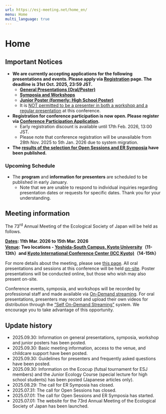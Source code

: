 ```yaml
---
url: https://esj-meeting.net/home_en/
menu: Home
multi_language: true
---
```


# Home

## Important Notices

- **We are currently accepting applications for the following presentations and events. Please apply via [Registration](/registinfo_en) page. The deadline is 31st Oct. 2025, 23:59 JST.**
    - **[General Presentations (Oral/Poster)](/regist_oralposter_en)**
    - **[Symposia and Workshops](/regist_session_en)**
    - **[Junior Poster (formerly: High School Poster)](/juniorposter)**
    - It is [NOT permitted to be a presenter in both a workshop and a regular presentation](/registinfo_en#Restrictions-on-Multiple-Presentations) at this conference.
- **Registration for conference participation is now open. Please register via [Conference Participation Application](/registinfo_en#Registration-for-Participation).**
    - Early registration discount is available until 17th Feb. 2026, 13:00 JST.
    - Please note that conference registration will be unavailable from 28th Nov. 2025 to 5th Jan. 2026 due to system migration.
- **The [results of the selection for Open Sessions and ER Symposia](/sessions_en) have been published.**

### Upcoming Schedule

- The **program** and **information for presenters** are scheduled to be published in early January.
    - Note that we are unable to respond to individual inquiries regarding presentation dates or requests for specific dates. Thank you for your understanding.

## Meeting information

The 73<sup>rd</sup> Annual Meeting of the Ecological Society of Japan will be held as follows.

**[Dates](/about_en#Schedule): 11th Mar. 2026 to 15th Mar. 2026**  
**[Venue](/venue_en): Two locations - <a href="https://maps.app.goo.gl/LHLBy3ZXNsiJq8bb6" target="_blank">Yoshida-South Campus, Kyoto University</a>（11-13th）and <a href="https://maps.app.goo.gl/hutdNrXRaDugNpSy7" target="_blank">Kyoto International Conference Center (ICC Kyoto)</a>（14-15th）**

For more details about the meeting, please see [this page](/about_en).
All oral presentations and sessions at this conference will be held [on-site](/about_en#Meeting-Format). Poster presentations will be conducted online, but those who wish may also present on-site.

Conference events, symposia, and workshops will be recorded by professional staff and made available via [On-Demand streaming](/about_en#Meeting-Format). For oral presentations, presenters may record and upload their own videos for distribution through the [“Self On-Demand Streaming”](/presentation_en#Self-On-Demand-Streaming) system. We encourage you to take advantage of this opportunity.

## Update history

- 2025.09.30: Information on general presentations, symposia, workshop and junior posters has been posted.
- 2025.09.30: Basic meeting information, access to the venue, and childcare support have been posted.
- 2025.09.30: Guidelines for presenters and frequently asked questions have been posted.
- 2025.09.30: Information on the Ecocup (futsal tournament for ESJ members) and the Junior Ecology Course (special lecture for high school students) has been posted (Japanese articles only).
- 2025.08.29: The call for ER Symposia has closed.
- 2025.07.31: The call for Open Sessions has closed.
- 2025.07.01: The call for Open Sessions and ER Symposia has started.
- 2025.07.01: The website for the 73rd Annual Meeting of the Ecological Society of Japan has been launched.

